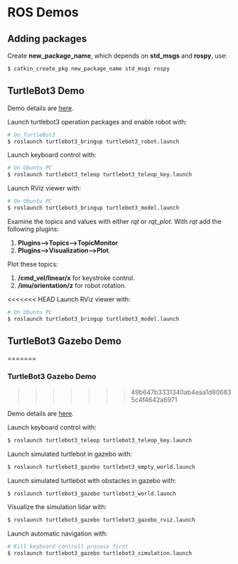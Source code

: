 # ROS Demos

## Adding packages


Create **new_package_name**, which depends on **std_msgs** and **rospy**, use:
```bash
$ catkin_create_pkg new_package_name std_msgs rospy
```

## TurtleBot3 Demo

Demo details are [here](http://turtlebot3.robotis.com/en/latest/bringup.html).

Launch turtlebot3 operation packages and enable robot with:
```bash
# On TurtleBot3
$ roslaunch turtlebot3_bringup turtlebot3_robot.launch
```

Launch keyboard control with: 
```bash
# On Ubuntu PC
$ roslaunch turtlebot3_teleop turtlebot3_teleop_key.launch
```

Launch RViz viewer with: 
```bash
# On Ubuntu PC
$ roslaunch turtlebot3_bringup turtlebot3_model.launch
```

Examine the topics and values with either *rqt* or *rqt_plot*.
With *rqt* add the following plugins:
   1) **Plugins-->Topics-->TopicMonitor** 
   2) **Plugins-->Visualization-->Plot**. 


Plot these topics:
 1) **/cmd_vel/linear/x** for keystroke control.
 2) **/imu/orientation/z** for robot rotation.


<<<<<<< HEAD
Launch RViz viewer with: 
```bash
# On Ubuntu PC
$ roslaunch turtlebot3_bringup turtlebot3_model.launch
```

## TurtleBot3 Gazebo Demo
=======
### TurtleBot3 Gazebo Demo
>>>>>>> 49b647b3331340ab4eaa1d806835c4f4642a6971

Demo details are [here](http://turtlebot3.robotis.com/en/latest/simulation.html).

Launch keyboard control with: 
```bash
$ roslaunch turtlebot3_teleop turtlebot3_teleop_key.launch
```

Launch simulated turtlebot in gazebo with: 
```bash
$ roslaunch turtlebot3_gazebo turtlebot3_empty_world.launch
```

Launch simulated turtlebot with obstacles in gazebo with: 
```bash
$ roslaunch turtlebot3_gazebo turtlebot3_world.launch
```

Visualize the simulation lidar with: 
```bash
$ roslaunch turtlebot3_gazebo turtlebot3_gazebo_rviz.launch
``` 

Launch automatic navigation with:
```bash
# Kill keyboard controll process first
$ roslaunch turtlebot3_gazebo turtlebot3_simulation.launch
```


